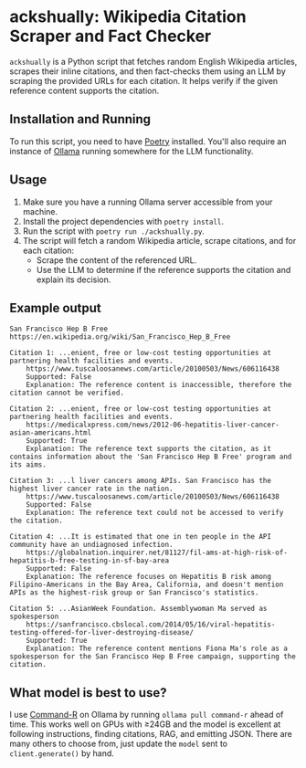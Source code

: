 # ackshually: Wikipedia Citation Scraper and Fact Checker

`ackshually` is a Python script that fetches random English Wikipedia articles, scrapes their inline citations, and then fact-checks them using an LLM by scraping the provided URLs for each citation. It helps verify if the given reference content supports the citation.

## Installation and Running

To run this script, you need to have [Poetry](https://python-poetry.org/) installed.
You'll also require an instance of [Ollama](https://ollama.io) running somewhere for the LLM functionality.

## Usage

1. Make sure you have a running Ollama server accessible from your machine.
2. Install the project dependencies with `poetry install`.
3. Run the script with `poetry run ./ackshually.py`.
4. The script will fetch a random Wikipedia article, scrape citations, and for each citation:
   - Scrape the content of the referenced URL.
   - Use the LLM to determine if the reference supports the citation and explain its decision.

## Example output

```
San Francisco Hep B Free
https://en.wikipedia.org/wiki/San_Francisco_Hep_B_Free

Citation 1: ...enient, free or low-cost testing opportunities at partnering health facilities and events.
	https://www.tuscaloosanews.com/article/20100503/News/606116438
	Supported: False
	Explanation: The reference content is inaccessible, therefore the citation cannot be verified.

Citation 2: ...enient, free or low-cost testing opportunities at partnering health facilities and events.
	https://medicalxpress.com/news/2012-06-hepatitis-liver-cancer-asian-americans.html
	Supported: True
	Explanation: The reference text supports the citation, as it contains information about the 'San Francisco Hep B Free' program and its aims.

Citation 3: ...l liver cancers among APIs. San Francisco has the highest liver cancer rate in the nation.
	https://www.tuscaloosanews.com/article/20100503/News/606116438
	Supported: False
	Explanation: The reference text could not be accessed to verify the citation.

Citation 4: ...It is estimated that one in ten people in the API community have an undiagnosed infection.
	https://globalnation.inquirer.net/81127/fil-ams-at-high-risk-of-hepatitis-b-free-testing-in-sf-bay-area
	Supported: False
	Explanation: The reference focuses on Hepatitis B risk among Filipino-Americans in the Bay Area, California, and doesn't mention APIs as the highest-risk group or San Francisco's statistics.

Citation 5: ...AsianWeek Foundation. Assemblywoman Ma served as spokesperson
	https://sanfrancisco.cbslocal.com/2014/05/16/viral-hepatitis-testing-offered-for-liver-destroying-disease/
	Supported: True
	Explanation: The reference content mentions Fiona Ma's role as a spokesperson for the San Francisco Hep B Free campaign, supporting the citation.
```

## What model is best to use?

I use [Command-R](https://ollama.com/library/command-r) on Ollama by running `ollama pull command-r` ahead of time. This works well on GPUs with ≥24GB and the model is excellent at following instructions, finding citations, RAG, and emitting JSON. There are many others to choose from, just update the `model` sent to `client.generate()` by hand.
